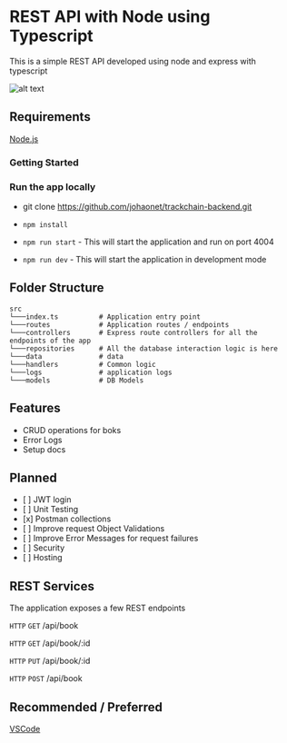 # REST API with Node using Typescript

This is a simple REST API developed using node and express with typescript

![alt text](https://image.ibb.co/nAd9OF/logos.png "Node Typescript")


## Requirements

[Node.js](https://nodejs.org/en/)

### Getting Started


### Run the app locally

- git clone https://github.com/johaonet/trackchain-backend.git

- `npm install`
- `npm run start` - This will start the application and run on port 4004
- `npm run dev` - This will start the application in development mode


## Folder Structure

```
src
└───index.ts          # Application entry point
└───routes            # Application routes / endpoints
└───controllers       # Express route controllers for all the endpoints of the app
└───repositories      # All the database interaction logic is here
└───data              # data
└───handlers          # Common logic
└───logs              # application logs
└───models            # DB Models

```

## Features

- CRUD operations for boks 
- Error Logs
- Setup docs 

## Planned

- \[ ] JWT login
- \[ ] Unit Testing
- \[x] Postman collections
- \[ ] Improve request Object Validations
- \[ ] Improve Error Messages for request failures
- \[ ] Security
- \[ ] Hosting

## REST Services

The application exposes a few REST endpoints

`HTTP` `GET` /api/book

`HTTP` `GET` /api/book/:id

`HTTP` `PUT` /api/book/:id

`HTTP` `POST` /api/book


## Recommended / Preferred

[VSCode](https://code.visualstudio.com/download)

